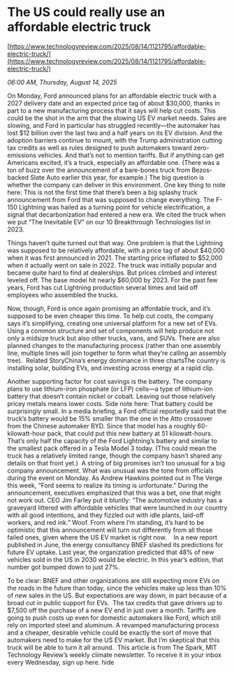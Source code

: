 # The US could really use an affordable electric truck

[https://www.technologyreview.com/2025/08/14/1121795/affordable-electric-truck/](https://www.technologyreview.com/2025/08/14/1121795/affordable-electric-truck/)

*06:00 AM, Thursday, August 14, 2025*

On Monday, Ford announced plans for an affordable electric truck with a 2027 delivery date and an expected price tag of about $30,000, thanks in part to a new manufacturing process that it says will help cut costs. This could be the shot in the arm that the slowing US EV market needs. Sales are slowing, and Ford in particular has struggled recently—the automaker has lost $12 billion over the last two and a half years on its EV division. And the adoption barriers continue to mount, with the Trump administration cutting tax credits as well as rules designed to push automakers toward zero-emissions vehicles. And that’s not to mention tariffs.  But if anything can get Americans excited, it’s a truck, especially an affordable one. (There was a ton of buzz over the announcement of a bare-bones truck from Bezos-backed Slate Auto earlier this year, for example.) The big question is whether the company can deliver in this environment. One key thing to note here: This is not the first time that there’s been a big splashy truck announcement from Ford that was supposed to change everything. The F-150 Lightning was hailed as a turning point for vehicle electrification, a signal that decarbonization had entered a new era. We cited the truck when we put “The Inevitable EV” on our 10 Breakthrough Technologies list in 2023.

Things haven’t quite turned out that way. One problem is that the Lightning was supposed to be relatively affordable, with a price tag of about $40,000 when it was first announced in 2021. The starting price inflated to $52,000 when it actually went on sale in 2022. The truck was initially popular and became quite hard to find at dealerships. But prices climbed and interest leveled off. The base model hit nearly $60,000 by 2023. For the past few years, Ford has cut Lightning production several times and laid off employees who assembled the trucks.

Now, though, Ford is once again promising an affordable truck, and it’s supposed to be even cheaper this time. To help cut costs, the company says it’s simplifying, creating one universal platform for a new set of EVs. Using a common structure and set of components will help produce not only a midsize truck but also other trucks, vans, and SUVs. There are also planned changes to the manufacturing process (rather than one assembly line, multiple lines will join together to form what they’re calling an assembly tree).  Related StoryChina’s energy dominance in three chartsThe country is installing solar, building EVs, and investing across energy at a rapid clip.

Another supporting factor for cost savings is the battery. The company plans to use lithium-iron phosphate (or LFP) cells—a type of lithium-ion battery that doesn’t contain nickel or cobalt. Leaving out those relatively pricey metals means lower costs. Side note here: That battery could be surprisingly small. In a media briefing, a Ford official reportedly said that the truck’s battery would be 15% smaller than the one in the Atto crossover from the Chinese automaker BYD. Since that model has a roughly 60-kilowatt-hour pack, that could put this new battery at 51 kilowatt-hours. That’s only half the capacity of the Ford Lightning’s battery and similar to the smallest pack offered in a Tesla Model 3 today. (This could mean the truck has a relatively limited range, though the company hasn’t shared any details on that front yet.)  A string of big promises isn’t too unusual for a big company announcement. What was unusual was the tone from officials during the event on Monday. As Andrew Hawkins pointed out in The Verge this week, “Ford seems to realize its timing is unfortunate.” During the announcement, executives emphasized that this was a bet, one that might not work out. CEO Jim Farley put it bluntly: “The automotive industry has a graveyard littered with affordable vehicles that were launched in our country with all good intentions, and they fizzled out with idle plants, laid-off workers, and red ink.” Woof. From where I’m standing, it’s hard to be optimistic that this announcement will turn out differently from all those failed ones, given where the US EV market is right now.    In a new report published in June, the energy consultancy BNEF slashed its predictions for future EV uptake. Last year, the organization predicted that 48% of new vehicles sold in the US in 2030 would be electric. In this year’s edition, that number got bumped down to just 27%.

To be clear: BNEF and other organizations are still expecting more EVs on the roads in the future than today, since the vehicles make up less than 10% of new sales in the US. But expectations are way down, in part because of a broad cut in public support for EVs.  The tax credits that gave drivers up to $7,500 off the purchase of a new EV end in just over a month. Tariffs are going to push costs up even for domestic automakers like Ford, which still rely on imported steel and aluminum. A revamped manufacturing process and a cheaper, desirable vehicle could be exactly the sort of move that automakers need to make for the US EV market. But I’m skeptical that this truck will be able to turn it all around.  This article is from The Spark, MIT Technology Review’s weekly climate newsletter. To receive it in your inbox every Wednesday, sign up here. hide

